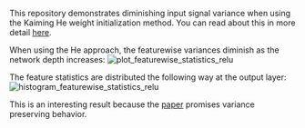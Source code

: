 This repository demonstrates diminishing input signal variance when using the Kaiming He weight initialization method. You can read about this in more detail [here](https://pfrendl.substack.com/p/diminishing-signals-with-the-he-weight).

When using the He approach, the featurewise variances diminish as the network depth increases:
![plot_featurewise_statistics_relu](https://user-images.githubusercontent.com/6968154/223205945-1bb212c5-b827-4658-9d42-adf233865062.png)

The feature statistics are distributed the following way at the output layer:
![histogram_featurewise_statistics_relu](https://user-images.githubusercontent.com/6968154/223206045-5ba43693-110e-4572-8b72-916a6bf8d2c4.png)

This is an interesting result because the [paper](https://arxiv.org/abs/1502.01852) promises variance preserving behavior.
